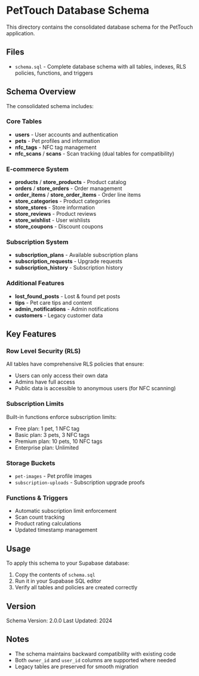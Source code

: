# PetTouch Database Schema

This directory contains the consolidated database schema for the PetTouch application.

## Files

- `schema.sql` - Complete database schema with all tables, indexes, RLS policies, functions, and triggers

## Schema Overview

The consolidated schema includes:

### Core Tables
- **users** - User accounts and authentication
- **pets** - Pet profiles and information
- **nfc_tags** - NFC tag management
- **nfc_scans** / **scans** - Scan tracking (dual tables for compatibility)

### E-commerce System
- **products** / **store_products** - Product catalog
- **orders** / **store_orders** - Order management
- **order_items** / **store_order_items** - Order line items
- **store_categories** - Product categories
- **store_stores** - Store information
- **store_reviews** - Product reviews
- **store_wishlist** - User wishlists
- **store_coupons** - Discount coupons

### Subscription System
- **subscription_plans** - Available subscription plans
- **subscription_requests** - Upgrade requests
- **subscription_history** - Subscription history

### Additional Features
- **lost_found_posts** - Lost & found pet posts
- **tips** - Pet care tips and content
- **admin_notifications** - Admin notifications
- **customers** - Legacy customer data

## Key Features

### Row Level Security (RLS)
All tables have comprehensive RLS policies that ensure:
- Users can only access their own data
- Admins have full access
- Public data is accessible to anonymous users (for NFC scanning)

### Subscription Limits
Built-in functions enforce subscription limits:
- Free plan: 1 pet, 1 NFC tag
- Basic plan: 3 pets, 3 NFC tags
- Premium plan: 10 pets, 10 NFC tags
- Enterprise plan: Unlimited

### Storage Buckets
- `pet-images` - Pet profile images
- `subscription-uploads` - Subscription upgrade proofs

### Functions & Triggers
- Automatic subscription limit enforcement
- Scan count tracking
- Product rating calculations
- Updated timestamp management

## Usage

To apply this schema to your Supabase database:

1. Copy the contents of `schema.sql`
2. Run it in your Supabase SQL editor
3. Verify all tables and policies are created correctly

## Version

Schema Version: 2.0.0
Last Updated: 2024

## Notes

- The schema maintains backward compatibility with existing code
- Both `owner_id` and `user_id` columns are supported where needed
- Legacy tables are preserved for smooth migration
